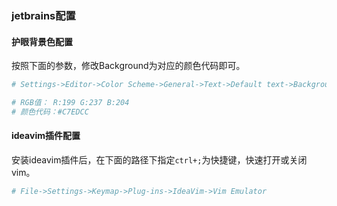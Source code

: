 ### jetbrains配置



#### 护眼背景色配置

按照下面的参数，修改Background为对应的颜色代码即可。

```bash
# Settings->Editor->Color Scheme->General->Text->Default text->Background 

# RGB值： R:199 G:237 B:204
# 颜色代码：#C7EDCC 
```



#### ideavim插件配置

安装ideavim插件后，在下面的路径下指定`ctrl+;`为快捷键，快速打开或关闭vim。

```bash
# File->Settings->Keymap->Plug-ins->IdeaVim->Vim Emulator
```































































